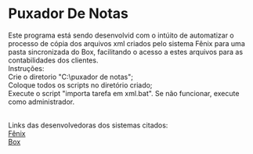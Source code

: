 # Puxador De Notas
Este programa está sendo desenvolvid com o intúito de automatizar o processo de cópia 
dos arquivos xml criados pelo sistema Fênix para uma pasta sincronizada do Box, facilitando 
o acesso a estes arquivos para as contabilidades dos clientes.
<br>Instruções:
<br>Crie o diretorio "C:\puxador de notas";
<br>Coloque todos os scripts no diretório criado;
<br>Execute o script "importa tarefa em xml.bat". Se não funcionar, execute como administrador.

<br>Links das desenvolvedoras dos sistemas citados:
<br><a href="http://www.nox.com.br/produtos/">Fênix</a>
<br><a href="http://www.box.com">Box</a>
